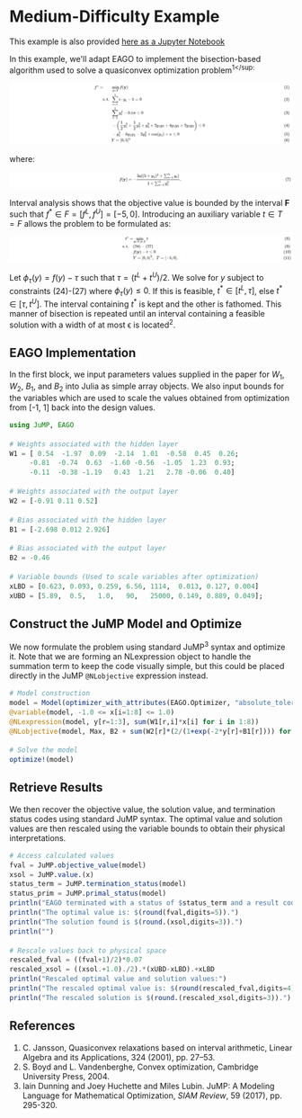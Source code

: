 # Medium-Difficulty Example

This example is also provided [here as a Jupyter Notebook](https://github.com/PSORLab/EAGO-notebooks/blob/master/notebooks/custom_quasiconvex.ipynb)

In this example, we'll adapt EAGO to implement the bisection-based algorithm used to solve
a quasiconvex optimization problem<sup>1</sup:

![Equation 1](qc_Equation_1.png)

where:

![Equation 2](qc_Equation_2.png)

Interval analysis shows that the objective value is bounded by the interval **F** such that
$f^*∈ F = [f^L, f^U] = [-5, 0]$. Introducing an auxiliary variable $t∈ T = F$ allows the
problem to be formulated as:

![Equation 3](qc_Equation_3.png)

Let $ϕ_τ(y) = f(y) - τ$ such that $\tau = (t^L + t^U)/2$. We solve for $y$ subject to
constraints (24)-(27) where $ϕ_τ (y) ≤ 0$. If this is feasible, $t^*∈ [t^L,τ]$, else
$t^*∈ [τ, t^U]$. The interval containing $t^*$ is kept and the other is fathomed. This
manner of bisection is repeated until an interval containing a feasible solution with a
width of at most ϵ is located<sup>2</sup>.

## EAGO Implementation

In the first block, we input parameters values supplied in the paper for $W_1$, $W_2$, 
$B_1$, and $B_2$ into Julia as simple array objects. We also input bounds for the variables
which are used to scale the values obtained from optimization from [-1, 1] back into the
design values.

```julia
using JuMP, EAGO

# Weights associated with the hidden layer
W1 = [ 0.54  -1.97  0.09  -2.14  1.01  -0.58  0.45  0.26;
     -0.81  -0.74  0.63  -1.60 -0.56  -1.05  1.23  0.93;
     -0.11  -0.38 -1.19   0.43  1.21   2.78 -0.06  0.40]

# Weights associated with the output layer
W2 = [-0.91 0.11 0.52]

# Bias associated with the hidden layer
B1 = [-2.698 0.012 2.926]

# Bias associated with the output layer
B2 = -0.46

# Variable bounds (Used to scale variables after optimization)
xLBD = [0.623, 0.093, 0.259, 6.56, 1114,  0.013, 0.127, 0.004]
xUBD = [5.89,  0.5,   1.0,   90,   25000, 0.149, 0.889, 0.049];
```

## Construct the JuMP Model and Optimize

We now formulate the problem using standard JuMP<sup>3</sup> syntax and optimize it. Note that 
we are forming an NLexpression object to handle the summation term to keep the code 
visually simple, but this could be placed directly in the JuMP `@NLobjective` expression
instead.

```julia
# Model construction
model = Model(optimizer_with_attributes(EAGO.Optimizer, "absolute_tolerance" => 0.001))
@variable(model, -1.0 <= x[i=1:8] <= 1.0)
@NLexpression(model, y[r=1:3], sum(W1[r,i]*x[i] for i in 1:8))
@NLobjective(model, Max, B2 + sum(W2[r]*(2/(1+exp(-2*y[r]+B1[r]))) for r=1:3))

# Solve the model
optimize!(model)
```

## Retrieve Results

We then recover the objective value, the solution value, and termination status codes 
using standard JuMP syntax. The optimal value and solution values are then rescaled 
using the variable bounds to obtain their physical interpretations.

```julia
# Access calculated values
fval = JuMP.objective_value(model)
xsol = JuMP.value.(x)
status_term = JuMP.termination_status(model)
status_prim = JuMP.primal_status(model)
println("EAGO terminated with a status of $status_term and a result code of $status_prim.")
println("The optimal value is: $(round(fval,digits=5)).")
println("The solution found is $(round.(xsol,digits=3)).")
println("")

# Rescale values back to physical space
rescaled_fval = ((fval+1)/2)*0.07
rescaled_xsol = ((xsol.+1.0)./2).*(xUBD-xLBD).+xLBD
println("Rescaled optimal value and solution values:")
println("The rescaled optimal value is: $(round(rescaled_fval,digits=4))")
println("The rescaled solution is $(round.(rescaled_xsol,digits=3)).")
```

## References

1. C. Jansson, Quasiconvex relaxations based on interval arithmetic, Linear Algebra and its Applications, 324 (2001), pp. 27–53.
2. S. Boyd and L. Vandenberghe, Convex optimization, Cambridge University Press, 2004.
3. Iain Dunning and Joey Huchette and Miles Lubin. JuMP: A Modeling Language for Mathematical Optimization, *SIAM Review*, 59 (2017), pp. 295-320.
